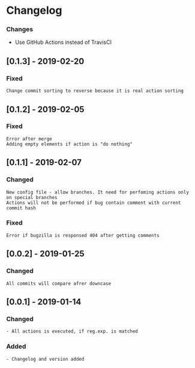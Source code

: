 # Changelog

### Changes

* Use GitHub Actions instead of TravisCI

## [0.1.3] - 2019-02-20
### Fixed
    Change commit sorting to reverse because it is real action sorting
## [0.1.2] - 2019-02-05
### Fixed
    Error after merge
    Adding empty elements if action is "do nothing"
## [0.1.1] - 2019-02-07
### Changed
    New config file - allow branches. It need for perfoming actions only on special branches
    Actions will not be performed if bug contain comment with current commit hash
### Fixed
    Error if bugzilla is responsed 404 after getting comments
## [0.0.2] - 2019-01-25
### Changed
    All commits will compare afrer downcase
## [0.0.1] - 2019-01-14
### Changed
    - All actions is executed, if reg.exp. is matched
### Added
    - Changelog and version added